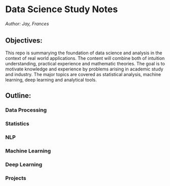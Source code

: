 # Data Science Study Notes
###### Author: Jay, Frances

## Objectives:

This repo is summarying the foundation of data science and analysis in the context of real world applications. The content will combine both of intuition understanding, practical experience and mathematic theories. The goal is to motivate knowledge and experience by problems arising in academic study and industry. The major topics are covered as statistical analysis, machine learning, deep learning and analytical tools.

## Outline:

### Data Processing

### Statistics

### NLP

### Machine Learning

### Deep Learning

### Projects
